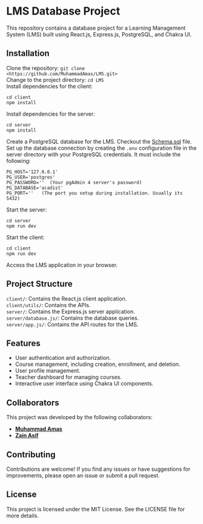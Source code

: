 # LMS Database Project

This repository contains a database project for a Learning Management System (LMS) built using React.js, Express.js, PostgreSQL, and Chakra UI.

## Installation

Clone the repository: ```git clone <https://github.com/MuhammadAmas/LMS.git>```\
Change to the project directory: ```cd LMS```\
Install dependencies for the client:

```
cd client
npm install
```

Install dependencies for the server:

```
cd server
npm install
```

Create a PostgreSQL database for the LMS. Checkout the [Schema.sql](https://github.com/MuhammadAmas/LMS/blob/main/server/schema.sql) file.\
Set up the database connection by creating the `.env` configuration file in the server directory with your PostgreSQL credentials. It must include the following:

```
PG_HOST='127.0.0.1'
PG_USER='postgres'
PG_PASSWORD=''  (Your pgAdmin 4 server's password)
PG_DATABASE='acadist' 
PG_PORT=''   (The port you setup during installation. Usually its 5432)
```

Start the server:

```
cd server
npm run dev
```

Start the client:

```
cd client 
npm run dev
```

Access the LMS application in your browser.

## Project Structure

`client/`: Contains the React.js client application.\
`client/utils/`: Contains the APIs.\
`server/`: Contains the Express.js server application.\
`server/database.js/`: Contains the database queries.\
`server/app.js/`: Contains the API routes for the LMS.

## Features

- User authentication and authorization.
- Course management, including creation, enrollment, and deletion.
- User profile management.
- Teacher dashboard for managing courses.
- Interactive user interface using Chakra UI components.

## Collaborators

This project was developed by the following collaborators:

- **[Muhammad Amas](https://github.com/MuhammadAmas)**
- **[Zain Asif](https://github.com/ZainAsif767)**

## Contributing

Contributions are welcome! If you find any issues or have suggestions for improvements, please open an issue or submit a pull request.

## License

This project is licensed under the MIT License. See the LICENSE file for more details.
